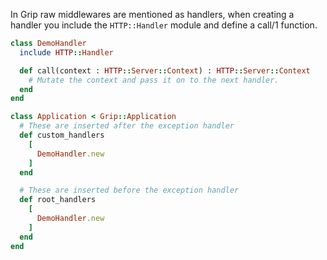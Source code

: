 In Grip raw middlewares are mentioned as handlers, when creating a handler you include the `HTTP::Handler` module and define a call/1 function.

```ruby
class DemoHandler
  include HTTP::Handler

  def call(context : HTTP::Server::Context) : HTTP::Server::Context
    # Mutate the context and pass it on to the next handler.
  end
end

class Application < Grip::Application
  # These are inserted after the exception handler
  def custom_handlers
    [
      DemoHandler.new
    ]
  end

  # These are inserted before the exception handler
  def root_handlers
    [
      DemoHandler.new
    ]
  end
end
```
